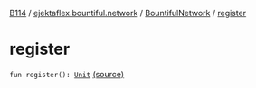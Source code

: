 [B114](../../index.md) / [ejektaflex.bountiful.network](../index.md) / [BountifulNetwork](index.md) / [register](./register.md)

# register

`fun register(): `[`Unit`](https://kotlinlang.org/api/latest/jvm/stdlib/kotlin/-unit/index.html) [(source)](https://github.com/ejektaflex/Bountiful/tree/develop/src/main/kotlin/ejektaflex/bountiful/network/BountifulNetwork.kt#L37)